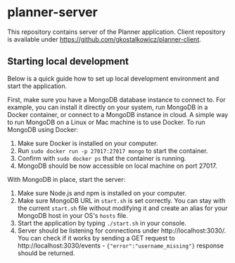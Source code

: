 # planner-server

This repository contains server of the Planner application. Client repository is available under https://github.com/gkostalkowicz/planner-client.

## Starting local development

Below is a quick guide how to set up local development environment and start the application.

First, make sure you have a MongoDB database instance to connect to. For example, you can install it directly on your system, run MongoDB in a Docker container, or connect to a MongoDB instance in cloud. A simple way to run MongoDB on a Linux or Mac machine is to use Docker. To run MongoDB using Docker:

1. Make sure Docker is installed on your computer.
2. Run `sudo docker run -p 27017:27017 mongo` to start the container.
3. Confirm with `sudo docker ps` that the container is running.
4. MongoDB should be now accessible on local machine on port 27017.

With MongoDB in place, start the server:

1. Make sure Node.js and npm is installed on your computer.
2. Make sure MongoDB URL in `start.sh` is set correctly. You can stay with the current `start.sh` file without modifying it and create an alias for your MongoDB host in your OS's `hosts` file.
3. Start the application by typing `./start.sh` in your console.
4. Server should be listening for connections under http://localhost:3030/. You can check if it works by sending a GET request to http://localhost:3030/events - `{"error":"username_missing"}` response should be returned.
